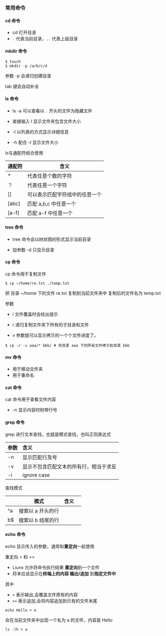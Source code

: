 ### 常用命令

#### **cd 命令**

- cd 打开目录
- `.` 代表当前目录，`..` 代表上级目录 

#### **mkdir 命令**

```shell
$ touch 
$ mkdir -p /a/b/c/d
```

参数 -p 会递归创建目录

tab 键会自动补全

#### **ls 命令**

- ls -a 可以查看以 `.` 开头的文件为隐藏文件

- 直接输入 l 显示文件夹包含文件大小
- -l 以列表的方式显示详细信息
- -h 配合 -l 显示文件大小

ls与通配符结合使用

| 通配符 | 含义                           |
| ------ | ------------------------------ |
| *      | 代表任意个数的字符             |
| ？     | 代表任意一个字符               |
| []     | 可以表示匹配字符组中的任意一个 |
| [abc]  | 匹配 a,b,c 中任意一个          |
| [a-f]  | 匹配 a-f 中任意一个            |

#### **tree 命令**

- tree 命令会以树状图的形式显示当前目录

- 加参数 -d 只显示目录

#### cp 命令

cp 命令用于复制文件

```shell
$ cp ~/home/re.txt ./temp.txt
```

把 目录 ~/home 下的文件 re.txt 复制到当前文件夹中 复制后的文件名为 temp.txt

参数

- i  文件覆盖时会给出提示

- r  递归复制文件夹下所有的子目录和文件
- v  参数就可以显示拷贝的一个个文件进度了。


```shell
$ cp -r -v aaa/* bbb/ # 将目录 aaa 下的所有文件拷贝到目录 bbb 
```

#### mv 命令

- 用于移动文件夹
- 用于重命名

#### cat 命令

cat 命令用于查看文件内容

- -n 显示内容时附带行号

#### grep 命令

grep 进行文本查找，也就是模式查找，也叫正则表达式

| 参数 | 含义                                   |
| :--- | :------------------------------------- |
| -n   | 显示匹配行及号                         |
| -v   | 显示不包含匹配文本的所有行，相当于求反 |
| -i   | ignore case                            |

查找模式

|      | 模式              | 含义 |      |
| ---- | ----------------- | ---- | ---- |
| ^a   | 搜索以 a 开头的行 |      |      |
| b$   | 搜索以 b 结尾的行 |      |      |

#### echo 命令

echo 显示传入的参数，通常和**重定向**一起使用

重定向 > 和 >> 

- Liunx 允许将命令执行结果 **重定向**到一个文件
- 将本应该显示在**终端上的内容 输出/追加** 到**指定文件中**

其中

- `>` 表示输出,会覆盖文件原有的内容
- `>>` 表示追加,会将内容追加到已有的文件末尾

```
echo Hello > a
```

会在当前文件夹中出现一个名为 a 的文件，内容是 Hello

```
ls -lh > a
```